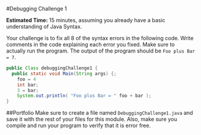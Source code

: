 #Debugging Challenge 1

**Estimated Time:** 15 minutes, assuming you already have a basic understanding of Java Syntax.

Your challenge is to fix all 8 of the syntax errors in the following code. Write comments in the code explaining each error you fixed. Make sure to actually run the program. The output of the program should be `Foo plus Bar = 7`.

```java
public Class debuggingChallenge1 {
  public static void Main(String args) {;
    foo = 4
    int bar;
    3 = bar;
    System.out.println( "Foo plus Bar = " foo + bar );
}
```

##Portfolio
Make sure to create a file named `DebuggingChallenge1.java` and save it with the rest of your files for this module. Also, make sure you compile and run your program to verify that it is error free.
